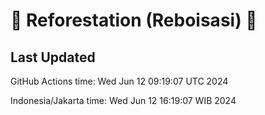 
# 🌳 Reforestation (Reboisasi) 🌲

## Last Updated

GitHub Actions time: Wed Jun 12 09:19:07 UTC 2024

Indonesia/Jakarta time: Wed Jun 12 16:19:07 WIB 2024
